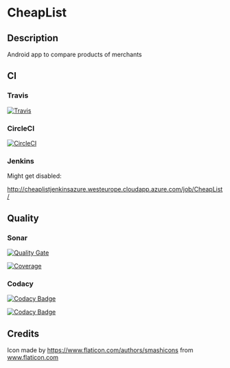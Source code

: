 # CheapList

## Description
Android app to compare products of merchants

## CI
### Travis
[![Travis](https://travis-ci.org/Calebzor/CheapList.svg?branch=master)](https://travis-ci.org/Calebzor/CheapList)

### CircleCI
[![CircleCI](https://circleci.com/gh/Calebzor/CheapList.svg?style=shield&circle-token=93f9612f2e7c32128da18999d4936aab7580a347)](https://circleci.com/gh/Calebzor/CheapList)

### Jenkins
Might get disabled: 

http://cheaplistjenkinsazure.westeurope.cloudapp.azure.com/job/CheapList/

## Quality
### Sonar
[![Quality Gate](https://sonarcloud.io/api/badges/gate?key=CheapList%3Aapp)](https://sonarcloud.io/dashboard/index/CheapList%3Aapp)

[![Coverage](https://sonarcloud.io/api/badges/measure?key=CheapList%3Aapp&metric=coverage)](https://sonarcloud.io/dashboard/index/CheapList%3Aapp)

### Codacy
[![Codacy Badge](https://api.codacy.com/project/badge/Grade/18eedd63d43844f0b5e608d41b94be8c)](https://www.codacy.com/app/calebzor/CheapList?utm_source=github.com&amp;utm_medium=referral&amp;utm_content=Calebzor/CheapList&amp;utm_campaign=Badge_Grade)

[![Codacy Badge](https://api.codacy.com/project/badge/Coverage/18eedd63d43844f0b5e608d41b94be8c)](https://www.codacy.com/app/calebzor/CheapList?utm_source=github.com&utm_medium=referral&utm_content=Calebzor/CheapList&utm_campaign=Badge_Coverage)

## Credits

Icon made by https://www.flaticon.com/authors/smashicons from www.flaticon.com
